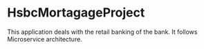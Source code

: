 # HsbcMortagageProject
This application deals with the retail banking of the bank. It follows Microservice architecture.
